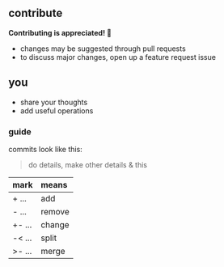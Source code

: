 ## contribute

**Contributing is appreciated! 💙**

- changes may be suggested through pull requests
- to discuss major changes, open up a feature request issue

## you

- share your thoughts
- add useful operations

### guide

commits look like this:
> do details, make other details & this

| mark     | means   |
| :------- | :------ |
| + ...    | add     |
| - ...    | remove  |
| +- ...   | change  |
| -< ...   | split   |
| >- ...   | merge   |
